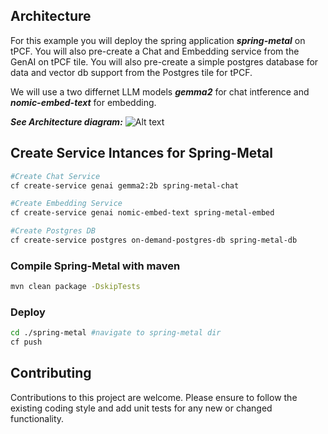 

## Architecture
For this example you will deploy the spring application ***spring-metal*** on tPCF.
You will also pre-create a Chat and Embedding service from the GenAI on tPCF tile.
You will also pre-create a simple postgres database for data and vector db support from the Postgres tile for tPCF.

We will use a two differnet LLM models ***gemma2*** for chat intference and ***nomic-embed-text*** for embedding.

***See Architecture diagram:***
![Alt text](https://github.com/nkuhn-vmw/GenAI-for-TPCF-Samples/blob/main/spring-metal/spring-metal-arch.png "Spring-metal AI Architecture")

## Create Service Intances for Spring-Metal

```bash
#Create Chat Service
cf create-service genai gemma2:2b spring-metal-chat

#Create Embedding Service
cf create-service genai nomic-embed-text spring-metal-embed

#Create Postgres DB
cf create-service postgres on-demand-postgres-db spring-metal-db
```

### Compile Spring-Metal with maven
```bash
mvn clean package -DskipTests
```

### Deploy
```bash
cd ./spring-metal #navigate to spring-metal dir 
cf push
```

## Contributing
Contributions to this project are welcome. Please ensure to follow the existing coding style and add unit tests for any new or changed functionality.


